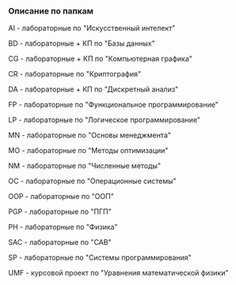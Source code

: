 ### Описание по папкам
AI - лабораторные по "Искусственный интелект"

BD - лабораторные + КП по "Базы данных"

CG - лабораторные + КП по "Компьютерная графика"

CR - лабораторные по "Криптография"

DA - лабораторные + КП по "Дискретный анализ"

FP - лабораторные по "Функциональное программирование"

LP - лабораторные по "Логическое программирование"

MN - лабораторные по "Основы менеджмента"

MO - лабораторные по "Методы оптимизации"

NM - лабораторные по "Численные методы"

OC - лабораторные по "Операционные системы"

OOP - лабораторные по "ООП"

PGP - лабораторные по "ПГП"

PH - лабораторные по "Физика"

SAC - лабораторные по "САВ"

SP - лабораторные по "Системы программирования"

UMF - курсовой проект по "Уравнения математической физики"

